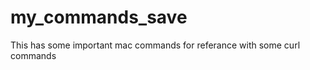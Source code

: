 my_commands_save
================

This has some important mac commands for referance
with some curl commands
